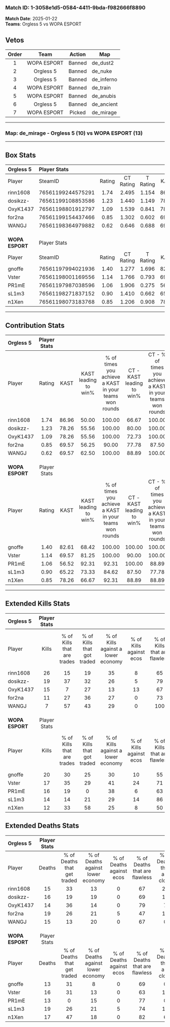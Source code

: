 ### Match ID: 1-3058e1d5-0584-4411-9bda-f982666f8890  
**Match Date**: 2025-01-22  
**Teams**: Orgless 5 vs WOPA ESPORT  

## Vetos  

| Order | Team | Action | Map |
| :---: | :--: | :----: | --- |
| 1 | WOPA ESPORT | Banned | de_dust2 |
| 2 | Orgless 5 | Banned | de_nuke |
| 3 | Orgless 5 | Banned | de_inferno |
| 4 | WOPA ESPORT | Banned | de_train |
| 5 | WOPA ESPORT | Banned | de_anubis |
| 6 | Orgless 5 | Banned | de_ancient |
| 7 | WOPA ESPORT | Picked | de_mirage |

---  

### **Map**: de_mirage - Orgless 5 (10) vs WOPA ESPORT (13)  
---  

## Box Stats  

| **Orgless 5**   | Player Stats      |        |           |          |       |       |       |         |        |      |     |
| :- | :- | :-: | :-: | :-: | :-: | :-: | :-: | :-: | :-: | :-: | :-: |
| Player          | SteamID           | Rating | CT Rating | T Rating | KAST  |  ADR  | Kills | Assists | Deaths | K/D  | HS% |
| rinn1608        | 76561199244575291 |  1.74  |   2.495   |  1.154   | 86.96 | 119.3 |  26   |    7    |   15   | 1.73 | 69  |
| dosikzz-        | 76561199108853586 |  1.23  |   1.440   |  1.149   | 78.26 | 75.8  |  19   |    2    |   16   | 1.19 | 57  |
| OxyK1437        | 76561198801912797 |  1.09  |   1.539   |  0.841   | 78.26 | 63.7  |  15   |    3    |   14   | 1.07 | 66  |
| for2na          | 76561199154437466 |  0.85  |   1.302   |  0.602   | 69.57 | 81.6  |  11   |   11    |   19   | 0.58 | 18  |
| WANGJ           | 76561198364979882 |  0.62  |   0.646   |  0.688   | 69.57 | 31.4  |   7   |    8    |   15   | 0.47 | 42  |
|                 |                   |        |           |          |       |       |       |         |        |      |     |
|                 |                   |        |           |          |       |       |       |         |        |      |     |
|                 |                   |        |           |          |       |       |       |         |        |      |     |
| **WOPA ESPORT** | Player Stats      |        |           |          |       |       |       |         |        |      |     |
| Player          | SteamID           | Rating | CT Rating | T Rating | KAST  |  ADR  | Kills | Assists | Deaths | K/D  | HS% |
| gnoffe          | 76561197994021936 |  1.40  |   1.277   |  1.696   | 82.61 | 84.4  |  20   |    4    |   13   | 1.54 | 35  |
| Vster           | 76561198001169556 |  1.14  |   1.766   |  0.793   | 69.57 | 85.8  |  17   |    7    |   16   | 1.06 | 58  |
| PR1mE           | 76561197987038596 |  1.06  |   1.906   |  0.275   | 56.52 | 79.7  |  16   |    6    |   13   | 1.23 | 56  |
| sL1m3           | 76561198271837152 |  0.90  |   1.410   |  0.662   | 65.22 | 83.7  |  14   |    3    |   19   | 0.74 | 50  |
| n1Xen           | 76561198073183768 |  0.85  |   1.206   |  0.908   | 78.26 | 50.4  |  12   |    0    |   17   | 0.71 | 83  |
---  

## Contribution Stats  

| **Orgless 5**   | Player Stats |       |                      |                                                        |                           |                                                             |                          |                                                            |
| :- | :-: | :-: | :-: | :-: | :-: | :-: | :-: | :-: |
| Player          |    Rating    | KAST  | KAST leading to win% | % of times you achieve a KAST in your teams won rounds | CT - KAST leading to win% | CT - % of times you achieve a KAST in your teams won rounds | T - KAST leading to win% | T - % of times you achieve a KAST in your teams won rounds |
| rinn1608        |     1.74     | 86.96 |        50.00         |                         100.00                         |           66.67           |                           100.00                            |          25.00           |                           100.00                           |
| dosikzz-        |     1.23     | 78.26 |        55.56         |                         100.00                         |           80.00           |                           100.00                            |          25.00           |                           100.00                           |
| OxyK1437        |     1.09     | 78.26 |        55.56         |                         100.00                         |           72.73           |                           100.00                            |          28.57           |                           100.00                           |
| for2na          |     0.85     | 69.57 |        56.25         |                         90.00                          |           77.78           |                            87.50                            |          28.57           |                           100.00                           |
| WANGJ           |     0.62     | 69.57 |        62.50         |                         100.00                         |           88.89           |                           100.00                            |          28.57           |                           100.00                           |
|                 |              |       |                      |                                                        |                           |                                                             |                          |                                                            |
|                 |              |       |                      |                                                        |                           |                                                             |                          |                                                            |
|                 |              |       |                      |                                                        |                           |                                                             |                          |                                                            |
| **WOPA ESPORT** | Player Stats |       |                      |                                                        |                           |                                                             |                          |                                                            |
| Player          |    Rating    | KAST  | KAST leading to win% | % of times you achieve a KAST in your teams won rounds | CT - KAST leading to win% | CT - % of times you achieve a KAST in your teams won rounds | T - KAST leading to win% | T - % of times you achieve a KAST in your teams won rounds |
| gnoffe          |     1.40     | 82.61 |        68.42         |                         100.00                         |          100.00           |                           100.00                            |          40.00           |                           100.00                           |
| Vster           |     1.14     | 69.57 |        81.25         |                         100.00                         |           90.00           |                           100.00                            |          66.67           |                           100.00                           |
| PR1mE           |     1.06     | 56.52 |        92.31         |                         92.31                          |          100.00           |                            88.89                            |          80.00           |                           100.00                           |
| sL1m3           |     0.90     | 65.22 |        73.33         |                         84.62                          |           87.50           |                            77.78                            |          57.14           |                           100.00                           |
| n1Xen           |     0.85     | 78.26 |        66.67         |                         92.31                          |           88.89           |                            88.89                            |          44.44           |                           100.00                           |
---  

## Extended Kills Stats  

| **Orgless 5**   | Player Stats |                            |                            |                                    |                         |                              |                                 |                                       |                    |           |
| :- | :-: | :-: | :-: | :-: | :-: | :-: | :-: | :-: | :-: | :-: |
| Player          |    Kills     | % of Kills that are trades | % of Kills that got traded | % of Kills against a lower economy | % of Kills against ecos | % of Kills that are flawless | % of Kills that are close duels | % of Kills that are assisted by flash | Pistol Round Kills | AWP Kills |
| rinn1608        |      26      |             15             |             19             |                 35                 |            8            |              65              |                4                |                   0                   |         0          |     1     |
| dosikzz-        |      19      |             37             |             32             |                 26                 |            5            |              79              |                5                |                   5                   |         0          |     1     |
| OxyK1437        |      15      |             7              |             27             |                 13                 |           13            |              67              |               13                |                  20                   |         0          |     2     |
| for2na          |      11      |             27             |             36             |                 27                 |            0            |              73              |                9                |                   0                   |         6          |     0     |
| WANGJ           |      7       |             57             |             43             |                 29                 |            0            |             100              |                0                |                  14                   |         0          |     1     |
|                 |              |                            |                            |                                    |                         |                              |                                 |                                       |                    |           |
|                 |              |                            |                            |                                    |                         |                              |                                 |                                       |                    |           |
|                 |              |                            |                            |                                    |                         |                              |                                 |                                       |                    |           |
| **WOPA ESPORT** | Player Stats |                            |                            |                                    |                         |                              |                                 |                                       |                    |           |
| Player          |    Kills     | % of Kills that are trades | % of Kills that got traded | % of Kills against a lower economy | % of Kills against ecos | % of Kills that are flawless | % of Kills that are close duels | % of Kills that are assisted by flash | Pistol Round Kills | AWP Kills |
| gnoffe          |      20      |             30             |             25             |                 30                 |           10            |              55              |                5                |                  10                   |         0          |     4     |
| Vster           |      17      |             35             |             29             |                 41                 |           24            |              71              |               12                |                   6                   |         0          |     2     |
| PR1mE           |      16      |             19             |             0              |                 38                 |            6            |              63              |               13                |                  13                   |         0          |     1     |
| sL1m3           |      14      |             14             |             21             |                 29                 |           14            |              86              |                7                |                   7                   |         5          |     1     |
| n1Xen           |      12      |             33             |             58             |                 25                 |            8            |              50              |               25                |                   0                   |         0          |     2     |
## Extended Deaths Stats  

| **Orgless 5**   | Player Stats |                             |                                   |                          |                               |                            |                           |               |
| :- | :-: | :-: | :-: | :-: | :-: | :-: | :-: | :-: |
| Player          |    Deaths    | % of Deaths that get traded | % of Deaths against lower economy | % of Deaths against ecos | % of Deaths that are flawless | % of Deaths that are close | % of Deaths while blinded | Deaths to AWP |
| rinn1608        |      15      |             33              |                13                 |            0             |              67               |             27             |             7             |       0       |
| dosikzz-        |      16      |             19              |                19                 |            0             |              69               |             13             |             6             |       1       |
| OxyK1437        |      14      |             36              |                14                 |            0             |              79               |             7              |             7             |       1       |
| for2na          |      19      |             26              |                21                 |            5             |              47               |             11             |             0             |       1       |
| WANGJ           |      15      |             13              |                20                 |            0             |              67               |             0              |            20             |       2       |
|                 |              |                             |                                   |                          |                               |                            |                           |               |
|                 |              |                             |                                   |                          |                               |                            |                           |               |
|                 |              |                             |                                   |                          |                               |                            |                           |               |
| **WOPA ESPORT** | Player Stats |                             |                                   |                          |                               |                            |                           |               |
| Player          |    Deaths    | % of Deaths that get traded | % of Deaths against lower economy | % of Deaths against ecos | % of Deaths that are flawless | % of Deaths that are close | % of Deaths while blinded | Deaths to AWP |
| gnoffe          |      13      |             31              |                 8                 |            0             |              69               |             0              |             8             |       1       |
| Vster           |      16      |             31              |                13                 |            0             |              63               |             13             |            13             |       3       |
| PR1mE           |      13      |              0              |                15                 |            0             |              77               |             0              |             8             |       1       |
| sL1m3           |      19      |             26              |                21                 |            5             |              74               |             11             |             0             |       0       |
| n1Xen           |      17      |             47              |                18                 |            0             |              82               |             6              |             6             |       1       |
